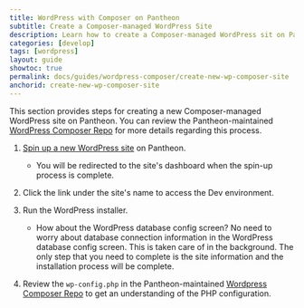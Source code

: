 ```yaml
---
title: WordPress with Composer on Pantheon
subtitle: Create a Composer-managed WordPress Site 
description: Learn how to create a Composer-managed WordPress sit on Pantheon.
categories: [develop]
tags: [wordpress]
layout: guide
showtoc: true
permalink: docs/guides/wordpress-composer/create-new-wp-composer-site
anchorid: create-new-wp-composer-site
---
```


This section provides steps for creating a new Composer-managed WordPress site on Pantheon. You can review the Pantheon-maintained [WordPress Composer Repo](https://github.com/pantheon-systems/wordpress-composer/) for more details regarding this process.

1. [Spin up a new WordPress site](/create-sites) on Pantheon. 

    - You will be redirected to the site's dashboard when the spin-up process is complete. 

1. Click the link under the site's name to access the Dev environment.

1. Run the WordPress installer.

    - How about the WordPress database config screen? No need to worry about database connection information in the WordPress database config screen. This is taken care of in the background. The only step that you need to complete is the site information and the installation process will be complete.

1. Review the `wp-config.php` in the Pantheon-maintained [Wordpress Composer Repo](https://github.com/pantheon-systems/wordpress-composer/#3-run-the-wordpress-installer) to get an understanding of the PHP configuration.